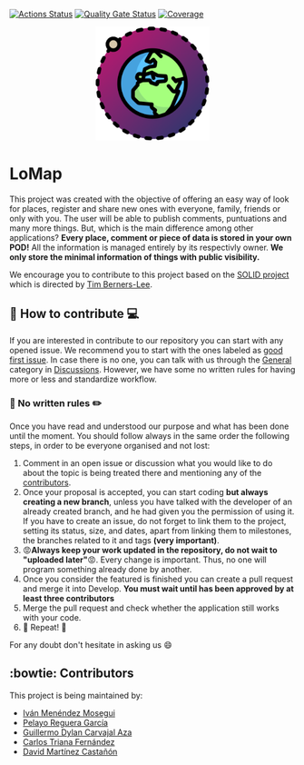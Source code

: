 [![Actions Status](https://github.com/arquisoft/lomap_en3a/workflows/CI%20for%20LOMAP_EN3A/badge.svg)](https://github.com/arquisoft/lomap_en3a/actions)
[![Quality Gate Status](https://sonarcloud.io/api/project_badges/measure?project=Arquisoft_lomap_en3a&metric=alert_status)](https://sonarcloud.io/summary/new_code?id=Arquisoft_lomap_en3a)
[![Coverage](https://sonarcloud.io/api/project_badges/measure?project=Arquisoft_lomap_en3a&metric=coverage)](https://sonarcloud.io/summary/new_code?id=Arquisoft_lomap_en3a)

<p align="center">
<img src="/docs/images/LoMap_logo.ico" alt="LoMap logo" height="200">
</p>

# LoMap

This project was created with the objective of offering an easy way of look for places, register 
and share new ones with everyone, family, friends or only with you. The user will be able to 
publish comments, puntuations and many more things. But, which is the main difference among 
other applications? **Every place, comment or piece of data is stored in your own POD!** All 
the 
information is managed entirely by its respectivly owner. **We only store the minimal information 
of things with public visibility.**

We encourage you to contribute to this project based on the <a href="https://solidproject.org/">SOLID project</a> which is directed by 
<u>Tim Berners-Lee</u>.

## :wrench: How to contribute :computer:
If you are interested in contribute to our repository you can start with any opened issue. We 
recommend you to start with the ones labeled as [good first issue](https://github.com/Arquisoft/lomap_en3a/labels/good%20first%20issue). In case there is no one, you can talk 
with us through the [General](https://github.com/Arquisoft/lomap_en3a/discussions/categories/general) category in [Discussions](https://github.com/Arquisoft/lomap_en3a/discussions). However, we have some no written rules 
for having more or less and standardize workflow.

### :straight_ruler: No written rules :pencil2:
Once you have read and understood our purpose and what has been done until the moment. You 
should follow always in the same order the following steps, in order to be everyone organised 
and not lost:
1. Comment in an open issue or discussion what you would like to do about the topic is being 
   treated there and mentioning any of the [contributors](#contributors).
2. Once your proposal is accepted, you can start coding **but always creating a new 
   branch**, unless you have talked with the developer of an already created branch, and he 
   had given you the permission of using it. If you have to create an issue, do not forget to 
   link them to the project, setting its status, size, and dates, apart from linking them to 
   milestones, the branches related to it and tags **(very important)**.
3. :rage:**Always keep your work updated in the repository, do not wait to "uploaded 
   later"**:rage:. Every 
   change is important. Thus, no one will program something already done by another.
4. Once you consider the featured is finished you can create a pull request and merge it into 
   Develop. **You must wait until has been approved by at least three contributors**
5. Merge the pull request and check whether the application still works with your code.
6. :arrows_counterclockwise: Repeat! :arrows_counterclockwise:

For any doubt don't hesitate in asking us :smile:

## :bowtie: Contributors
This project is being maintained by:
 - [Iván Menéndez Mosegui](https://github.com/uo282892)
 - [Pelayo Reguera García](https://github.com/Pelayo-Reguera)
 - [Guillermo Dylan Carvajal Aza](https://github.com/UO283069)
 - [Carlos Triana Fernández](https://github.com/UO283428)
 - [David Martínez Castañón](https://github.com/Davidmc07)